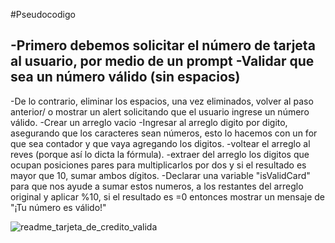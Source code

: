 #Pseudocodigo

-Primero debemos solicitar el número de tarjeta al usuario, por medio de un prompt
-Validar que sea un número válido (sin espacios)
-
-De lo contrario, eliminar los espacios, una vez eliminados, volver al paso anterior/ o mostrar un alert solicitando que el usuario ingrese un número válido.
-Crear un arreglo vacio
-Ingresar al arreglo digito por digito, asegurando que los caracteres sean números, esto lo hacemos con un for que sea contador y que vaya agregando los digitos.
-voltear el arreglo al reves (porque así lo dicta la fórmula).
-extraer del arreglo los digitos que ocupan posiciones pares para multiplicarlos por dos y si el resultado es mayor que 10, sumar ambos dígitos.
-Declarar una variable "isValidCard" para que nos ayude a sumar estos numeros, a los restantes del arreglo original y aplicar %10, si el resultado es =0 entonces mostrar un mensaje de "¡Tu número es válido!"

![readme_tarjeta_de_credito_valida](https://www.lucidchart.com/invitations/accept/3b0655be-7915-4871-be8c-fe5238454be3)
